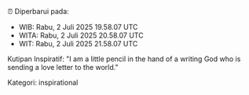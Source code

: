 ⏰ Diperbarui pada:
- WIB: Rabu, 2 Juli 2025 19.58.07 UTC
- WITA: Rabu, 2 Juli 2025 20.58.07 UTC
- WIT: Rabu, 2 Juli 2025 21.58.07 UTC

Kutipan Inspiratif:
"I am a little pencil in the hand of a writing God who is sending a love letter to the world."


Kategori: inspirational

